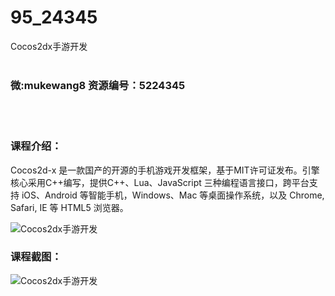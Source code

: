 # 95_24345
Cocos2dx手游开发
<br/></br>
<h3>微:mukewang8 资源编号：5224345</h3>
<br/></br>
<h3>课程介绍：</h3>
<p>Cocos2d-x 是一款国产的开源的手机游戏开发框架，基于MIT许可证发布。引擎核心采用C++编写，提供C++、Lua、JavaScript 三种编程语言接口，跨平台支持 iOS、Android 等智能手机，Windows、Mac 等桌面操作系统，以及 Chrome, Safari, IE 等 HTML5 浏览器。</p>
<p><img src="https://www.ko996.com/wp-content/uploads/img/2022/05/1-93-300x188.png" alt="Cocos2dx手游开发"></p>
<div class="info-desc">
<h3>课程截图：</h3>
<p><img src="https://www.ko996.com/wp-content/uploads/img/2022/05/2-85.png" alt="Cocos2dx手游开发"></p>


			
</div>
